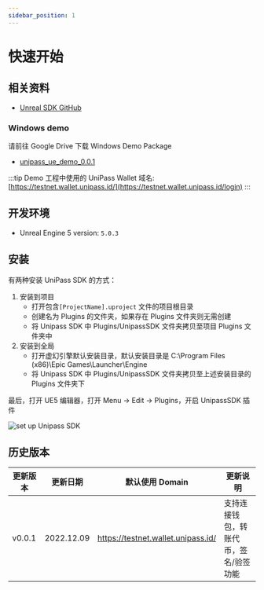 ```yaml
---
sidebar_position: 1
---
```


# 快速开始

## 相关资料

- [Unreal SDK GitHub](https://github.com/UniPassID/Unipass-UE-SDK)

### Windows demo

请前往 Google Drive 下载 Windows Demo Package

- [unipass_ue_demo_0.0.1](https://drive.google.com/file/d/1lOWhpTuqQ8RXe9W5eC6XWx93vHM7vXxF/view?usp=sharing)

:::tip
Demo 工程中使用的 UniPass Wallet 域名: [https://testnet.wallet.unipass.id/](https://testnet.wallet.unipass.id/login)
:::

## 开发环境

- Unreal Engine 5 version: `5.0.3`

## 安装

有两种安装 UniPass SDK 的方式：

1. 安装到项目
    - 打开包含`[ProjectName].uproject` 文件的项目根目录
    - 创建名为 Plugins 的文件夹，如果存在 Plugins 文件夹则无需创建
    - 将 Unipass SDK 中 Plugins/UnipassSDK 文件夹拷贝至项目 Plugins 文件夹中
2. 安装到全局
    - 打开虚幻引擎默认安装目录，默认安装目录是 C:\Program Files (x86)\Epic Games\Launcher\Engine
    - 将 Unipass SDK 中 Plugins/UnipassSDK 文件夹拷贝至上述安装目录的 Plugins 文件夹下

最后，打开 UE5 编辑器，打开 Menu → Edit → Plugins，开启 UnipassSDK 插件

![set up Unipass SDK](./img/unreal-setup.png)

## 历史版本

| 更新版本 | 更新日期   | 默认使用 Domain                    | 更新说明                              |
| -------- | ---------- | ---------------------------------- | ------------------------------------- |
| v0.0.1   | 2022.12.09 | https://testnet.wallet.unipass.id/ | 支持连接钱包，转账代币，签名/验签功能 |